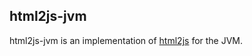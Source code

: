 html2js-jvm
-----------

html2js-jvm is an implementation of [html2js](https://github.com/karlgoldstein/grunt-html2js) for the JVM.